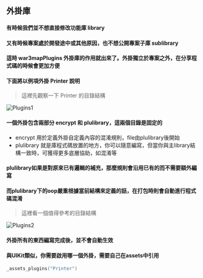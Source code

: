 ## 外掛庫

#### 有時候我們並不想直接修改功能庫 library

#### 又有時候專案處於開發途中或其他原因，也不想公開專案子庫 sublibrary

#### 這時 war3mapPlugins 外掛庫的作用就出來了。外掛獨立於專案之外，在分享程式碼的時候會更加方便

#### 下面將以例項外掛 Printer 說明

> 這裡先觀察一下 Printer 的目錄結構

![Plugins1](/assets/plugins1.png)

#### 一個外掛包含兩部分 encrypt 和 plulibrary，這兩個目錄是固定的

* encrypt 用於定義外掛自定義內容的混淆規則，file由plulibrary後開始
* plulibrary 就是庫程式碼放置的地方，你可以隨意編寫，但當你與主library結構一致時，可獲得更多底層協助，如混淆等

#### plulibrary如果是對原來已有邏輯的補充，那麼規則會**沿用已有的而不需要額外編寫**

#### 而plulibrary下的oop嚴重根據當前結構來定義的話，在打包時則會自動進行程式碼混淆

> 這裡看一個值得參考的目錄結構

![Plugins2](/assets/plugins2.png)

#### 外掛所有的東西編寫完成後，並不會自動生效

#### 與UIKit類似，你需要啟用哪一個外掛，需要自己在assets中引用

```lua
_assets_plugins("Printer")
```
